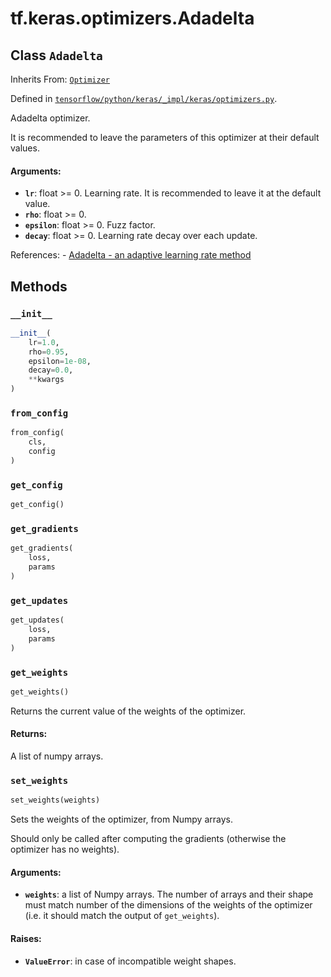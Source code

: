 <div itemscope itemtype="http://developers.google.com/ReferenceObject">
<meta itemprop="name" content="tf.keras.optimizers.Adadelta" />
<meta itemprop="property" content="__init__"/>
<meta itemprop="property" content="from_config"/>
<meta itemprop="property" content="get_config"/>
<meta itemprop="property" content="get_gradients"/>
<meta itemprop="property" content="get_updates"/>
<meta itemprop="property" content="get_weights"/>
<meta itemprop="property" content="set_weights"/>
</div>

# tf.keras.optimizers.Adadelta

## Class `Adadelta`

Inherits From: [`Optimizer`](../../../tf/keras/optimizers/Optimizer.md)



Defined in [`tensorflow/python/keras/_impl/keras/optimizers.py`](https://www.tensorflow.org/code/tensorflow/python/keras/_impl/keras/optimizers.py).

Adadelta optimizer.

It is recommended to leave the parameters of this optimizer
at their default values.

#### Arguments:

* <b>`lr`</b>: float >= 0. Learning rate.
        It is recommended to leave it at the default value.
* <b>`rho`</b>: float >= 0.
* <b>`epsilon`</b>: float >= 0. Fuzz factor.
* <b>`decay`</b>: float >= 0. Learning rate decay over each update.

References:
    - [Adadelta - an adaptive learning rate
      method](http://arxiv.org/abs/1212.5701)

## Methods

<h3 id="__init__"><code>__init__</code></h3>

``` python
__init__(
    lr=1.0,
    rho=0.95,
    epsilon=1e-08,
    decay=0.0,
    **kwargs
)
```



<h3 id="from_config"><code>from_config</code></h3>

``` python
from_config(
    cls,
    config
)
```



<h3 id="get_config"><code>get_config</code></h3>

``` python
get_config()
```



<h3 id="get_gradients"><code>get_gradients</code></h3>

``` python
get_gradients(
    loss,
    params
)
```



<h3 id="get_updates"><code>get_updates</code></h3>

``` python
get_updates(
    loss,
    params
)
```



<h3 id="get_weights"><code>get_weights</code></h3>

``` python
get_weights()
```

Returns the current value of the weights of the optimizer.

#### Returns:

A list of numpy arrays.

<h3 id="set_weights"><code>set_weights</code></h3>

``` python
set_weights(weights)
```

Sets the weights of the optimizer, from Numpy arrays.

Should only be called after computing the gradients
(otherwise the optimizer has no weights).

#### Arguments:

* <b>`weights`</b>: a list of Numpy arrays. The number
        of arrays and their shape must match
        number of the dimensions of the weights
        of the optimizer (i.e. it should match the
        output of `get_weights`).


#### Raises:

* <b>`ValueError`</b>: in case of incompatible weight shapes.



